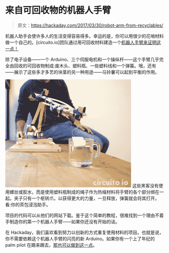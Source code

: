# 来自可回收物的机器人手臂

> 原文：<https://hackaday.com/2017/03/30/robot-arm-from-recyclables/>

机器人助手会使许多人的生活变得容易得多。幸运的是，你可以用很少的花哨材料做一个自己的。[circuito.io]团队通过用可回收材料建造一个[机器人手臂来证明这一点！](https://hackaday.io/project/20051-robotic-arm-from-recycled-materials)

除了电子设备——一个 Arduino、三个伺服电机和一个操纵杆——这个手臂几乎完全由回收的可回收物制成:废木头、塑料瓶、一些塑料线和一个弹簧。哦，还有——展示了这些多才多艺的块茎的另一种用途——马铃薯可以起到平衡的作用。

[![](img/a5bb7bc70b68de4165c2651f0e2d38b3.png)](https://hackaday.com/wp-content/uploads/2017/03/robotic-arm-from-recycled-materials-t6tffi3ux2wmkv-shot0001_thumbnail.png) 这些黑客没有使用螺丝或胶水，而是使用塑料瓶制成的绳子作为热缩材料将手臂的各个部分绑在一起。夹子只有一个枢转爪，以获得更大的力量，一旦释放，弹簧就会将其打开。看:你的茶包浸泡助手。

项目的代码可以从他们的网站下载。鉴于这个简单的教程，很难找到一个理由不着手制造你的第一个机器人手臂——如果你还没有开始的话。

在 Hackaday，我们喜欢看到努力以创新的方式重复使用材料的项目。也就是说，你不需要依赖这个机器人手臂的闪亮的新 Arduino。如果你有一个上了年纪的 palm pilot 在踢来踢去，[那也可以做到这一点](http://hackaday.com/2014/06/10/give-aging-technology-a-chance/)。